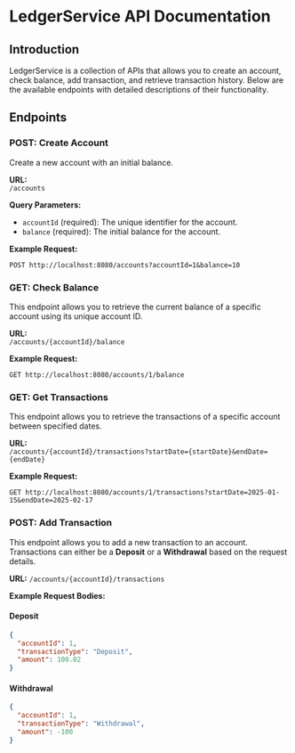 # LedgerService API Documentation

## Introduction
LedgerService is a collection of APIs that allows you to create an account, check balance, add transaction, and retrieve transaction history. Below are the available endpoints with detailed descriptions of their functionality.

## Endpoints

### POST: Create Account
Create a new account with an initial balance.

**URL:**  
`/accounts`

**Query Parameters:**
- `accountId` (required): The unique identifier for the account.
- `balance` (required): The initial balance for the account.

**Example Request:**
```
POST http://localhost:8080/accounts?accountId=1&balance=10
```
### GET: Check Balance

This endpoint allows you to retrieve the current balance of a specific account using its unique account ID.

**URL:**  
`/accounts/{accountId}/balance`

**Example Request:**
```
GET http://localhost:8080/accounts/1/balance
```
### GET: Get Transactions

This endpoint allows you to retrieve the transactions of a specific account between specified dates.

**URL:**  
`/accounts/{accountId}/transactions?startDate={startDate}&endDate={endDate}`

**Example Request:**
```
GET http://localhost:8080/accounts/1/transactions?startDate=2025-01-15&endDate=2025-02-17
```

### POST: Add Transaction

This endpoint allows you to add a new transaction to an account. Transactions can either be a **Deposit** or a **Withdrawal** based on the request details.

**URL:**
`/accounts/{accountId}/transactions`

**Example Request Bodies:**
#### Deposit
```json
{
  "accountId": 1,
  "transactionType": "Deposit",
  "amount": 100.02
}
```
#### Withdrawal
```json
{
  "accountId": 1,
  "transactionType": "Withdrawal",
  "amount": -100
}
```